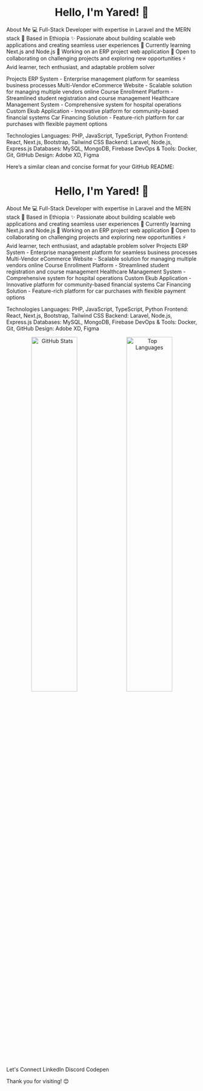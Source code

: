 <h1 align="center">Hello, I'm Yared! 👋</h1>
About Me
💻 Full-Stack Developer with expertise in Laravel and the MERN stack
📍 Based in Ethiopia
✨ Passionate about building scalable web applications and creating seamless user experiences
🌱 Currently learning Next.js and Node.js
🔭 Working on an ERP project web application
🤝 Open to collaborating on challenging projects and exploring new opportunities
⚡️ Avid learner, tech enthusiast, and adaptable problem solver

Projects
ERP System - Enterprise management platform for seamless business processes
Multi-Vendor eCommerce Website - Scalable solution for managing multiple vendors online
Course Enrollment Platform - Streamlined student registration and course management
Healthcare Management System - Comprehensive system for hospital operations
Custom Ekub Application - Innovative platform for community-based financial systems
Car Financing Solution - Feature-rich platform for car purchases with flexible payment options

Technologies
Languages: PHP, JavaScript, TypeScript, Python
Frontend: React, Next.js, Bootstrap, Tailwind CSS
Backend: Laravel, Node.js, Express.js
Databases: MySQL, MongoDB, Firebase
DevOps & Tools: Docker, Git, GitHub
Design: Adobe XD, Figma


Here’s a similar clean and concise format for your GitHub README:

<h1 align="center">Hello, I'm Yared! 👋</h1>
About Me
💻 Full-Stack Developer with expertise in Laravel and the MERN stack
📍 Based in Ethiopia
✨ Passionate about building scalable web applications and creating seamless user experiences
🌱 Currently learning Next.js and Node.js
🔭 Working on an ERP project web application
🤝 Open to collaborating on challenging projects and exploring new opportunities
⚡️ Avid learner, tech enthusiast, and adaptable problem solver
Projects
ERP System - Enterprise management platform for seamless business processes
Multi-Vendor eCommerce Website - Scalable solution for managing multiple vendors online
Course Enrollment Platform - Streamlined student registration and course management
Healthcare Management System - Comprehensive system for hospital operations
Custom Ekub Application - Innovative platform for community-based financial systems
Car Financing Solution - Feature-rich platform for car purchases with flexible payment options

Technologies
Languages: PHP, JavaScript, TypeScript, Python
Frontend: React, Next.js, Bootstrap, Tailwind CSS
Backend: Laravel, Node.js, Express.js
Databases: MySQL, MongoDB, Firebase
DevOps & Tools: Docker, Git, GitHub
Design: Adobe XD, Figma

<div align="center"> <img src="https://github-readme-stats.vercel.app/api?username=yared-ayele-debela&show_icons=true&theme=radical" alt="GitHub Stats" width="49%" /> <img src="https://github-readme-stats.vercel.app/api/top-langs/?username=yared-ayele-debela&layout=compact&theme=radical" alt="Top Languages" width="49%" /> </div>

Let's Connect
LinkedIn
Discord
Codepen

Thank you for visiting! 😊



